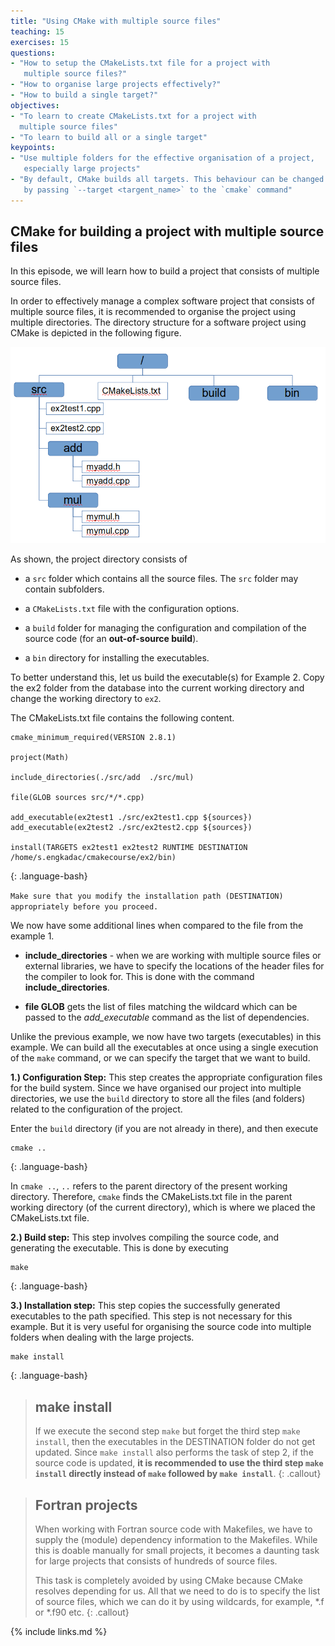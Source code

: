```yaml
---
title: "Using CMake with multiple source files"
teaching: 15
exercises: 15
questions:
- "How to setup the CMakeLists.txt file for a project with
   multiple source files?"
- "How to organise large projects effectively?"
- "How to build a single target?"
objectives:
- "To learn to create CMakeLists.txt for a project with
  multiple source files"
- "To learn to build all or a single target"
keypoints:
- "Use multiple folders for the effective organisation of a project,
   especially large projects"
- "By default, CMake builds all targets. This behaviour can be changed
   by passing `--target <targent_name>` to the `cmake` command"
---
```


## CMake for building a project with multiple source files
In this episode, we will learn how to build a project that consists of
multiple source files.

In order to effectively manage a complex software project that
consists of multiple source files, it is recommended to organise the project
using multiple directories. The directory structure for a software 
project using CMake is depicted in the following figure.

![CMake directory structure](../fig/cmake-dir-structure.png)

As shown, the project directory consists of

* a `src` folder which contains all the source files. The `src` folder
  may contain subfolders.

* a `CMakeLists.txt` file with the configuration options.

* a `build` folder for managing the configuration and compilation of the
  source code (for an **out-of-source build**).

* a `bin` directory for installing the executables.


To better understand this, let us build the executable(s) for Example 2.
Copy the ex2 folder from the database into the current working directory and 
change the working directory to `ex2`.

The CMakeLists.txt file contains the following content.
~~~
cmake_minimum_required(VERSION 2.8.1)

project(Math)

include_directories(./src/add  ./src/mul)

file(GLOB sources src/*/*.cpp)

add_executable(ex2test1 ./src/ex2test1.cpp ${sources})
add_executable(ex2test2 ./src/ex2test2.cpp ${sources})

install(TARGETS ex2test1 ex2test2 RUNTIME DESTINATION /home/s.engkadac/cmakecourse/ex2/bin)
~~~
{: .language-bash}

`Make sure that you modify the installation path (DESTINATION) appropriately
before you proceed.`

We now have some additional lines when compared to the file from the
example 1.

* **include_directories** - when we are working with multiple source 
files or external libraries, we have to specify the locations of 
the header files for the compiler to look for. This is done with 
the command **include_directories**.

* **file GLOB** gets the list of files matching the wildcard which can be
passed to the *add_executable* command as the list of dependencies.

Unlike the previous example, we now have two targets (executables) in this example.
We can build all the executables at once using a single execution of
the `make` command, or we can specify the target that we want to build.


**1.) Configuration Step:** This step creates the appropriate
configuration files for the build system. Since we have organised our
project into multiple directories, we use the `build` directory to
store all the files (and folders) related to the configuration of the
project.

Enter the `build` directory (if you are not already in there), and then
execute
~~~
cmake ..
~~~
{: .language-bash}

In `cmake ..`, `..` refers to the parent directory of the present working
directory. Therefore, `cmake` finds the CMakeLists.txt file in the parent
working directory (of the current directory), which is where we placed the 
CMakeLists.txt file.

**2.) Build step:** This step involves compiling the source code,
and generating the executable. This is done by executing
~~~
make
~~~
{: .language-bash}

**3.) Installation step:** This step copies the successfully generated
executables to the path specified. This step is not necessary for this
example. But it is very useful for organising the source code into multiple
folders when dealing with the large projects.
~~~
make install
~~~
{: .language-bash}



> ## make install
> If we execute the second step `make` but forget the third step
> `make install`, then the executables in the DESTINATION folder do not
> get updated.
> Since `make install` also performs the task of step 2, if the source
> code is updated, **it is recommended to use the third step 
> `make install` directly instead of `make` followed by `make install`**.
{: .callout}

> ## Fortran projects
> When working with Fortran source code with Makefiles, we have to 
> supply the (module) dependency information to the Makefiles.
> While this is doable manually for small projects, it becomes a
> daunting task for large projects that consists of hundreds of source
> files.
>
> This task is completely avoided by using CMake because CMake 
> resolves depending for us. All that we need to do is to specify the list
> of source files, which we can do it by using wildcards, for example, *.f or *.f90 etc.
{: .callout}


{% include links.md %}

